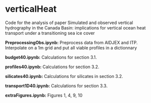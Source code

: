 # verticalHeat
Code for the analysis of paper Simulated and observed vertical hydrography in the Canada Basin: implications for vertical ocean heat transport under a transitioning sea ice cover

**PreprocessingObs.ipynb:** Preprocess data from AIDJEX and ITP. Interpolate on a 1m grid and put all viable profiles in a dictionnary

**budget40.ipynb:** Calculations for section 3.1.

**profiles40.ipynb:** Calculations for section 3.2.

**silicates40.ipynb:** Calculations for silicates in section 3.2.

**transport1D40.ipynb:** Calculations for section 3.3.

**extraFigures.ipynb:** Figures 1, 4, 9, 10
